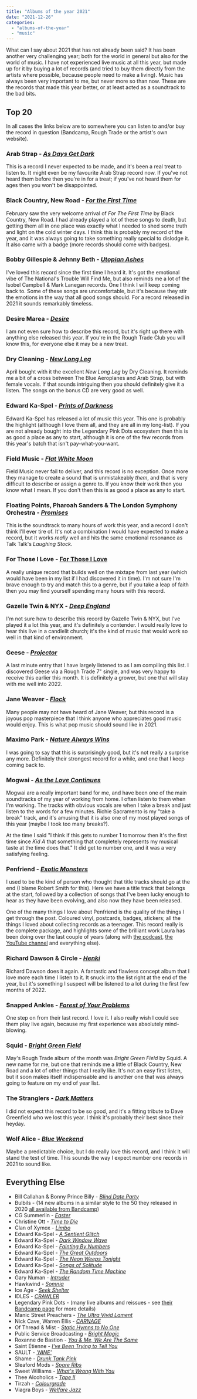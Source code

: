 ```yaml
---
title: "Albums of the year 2021"
date: "2021-12-26"
categories: 
  - "albums-of-the-year"
  - "music"
---
```


What can I say about 2021 that has not already been said? It has been another very challenging year; both for the world in general but also for the world of music. I have not experienced live music at all this year, but made up for it by buying a lot of records (and tried to buy them directly from the artists where possible, because people need to make a living). Music has always been very important to me, but never more so than now. These are the records that made this year better, or at least acted as a soundtrack to the bad bits.

## Top 20

In all cases the links below are to somewhere you can listen to and/or buy the record in question (Bandcamp, Rough Trade or the artist's own website).

### Arab Strap - [_As Days Get Dark_](https://arabstrapband.bandcamp.com/album/as-days-get-dark)

This is a record I never expected to be made, and it's been a real treat to listen to. It might even be my favourite Arab Strap record now. If you've not heard them before then you're in for a treat; if you've not heard them for ages then you won't be disappointed.

### Black Country, New Road - [_For the First Time_](https://blackcountrynewroad.bandcamp.com/album/for-the-first-time)

February saw the very welcome arrival of _For The First Time_ by Black Country, New Road. I had already played a lot of these songs to death, but getting them all in one place was exactly what I needed to shed some truth and light on the cold winter days. I think this is probably my record of the year, and it was always going to take something really special to dislodge it. It also came with a badge (more records should come with badges).

### Bobby Gillespie & Jehnny Beth - [_Utopian Ashes_](https://bobbyjehnny.bandcamp.com/album/utopian-ashes)

I've loved this record since the first time I heard it. It's got the emotional vibe of The National's Trouble Will Find Me, but also reminds me a lot of the Isobel Campbell & Mark Lanegan records. One I think I will keep coming back to. Some of these songs are uncomfortable, but it's because they stir the emotions in the way that all good songs should. For a record released in 2021 it sounds remarkably timeless.

### Desire Marea - [_Desire_](https://desiremarea.bandcamp.com/album/desire)

I am not even sure how to describe this record, but it's right up there with anything else released this year. If you're in the Rough Trade Club you will know this, for everyone else it may be a new treat.

### Dry Cleaning - [_New Long Leg_](https://drycleaning.bandcamp.com/album/new-long-leg)

April bought with it the excellent _New Long Leg_ by Dry Cleaning. It reminds me a bit of a cross between The Blue Aeroplanes and Arab Strap, but with female vocals. If that sounds intriguing then you should definitely give it a listen. The songs on the bonus CD are very good as well.

### Edward Ka-Spel - [_Prints of Darkness_](https://edwardka-spel.bandcamp.com/album/prints-of-darkness)

Edward Ka-Spel has released a lot of music this year. This one is probably the highlight (although I love them all, and they are all in my long-list). If you are not already bought into the Legendary Pink Dots ecosystem then this is as good a place as any to start, although it is one of the few records from this year's batch that isn't pay-what-you-want.

### Field Music - [_Flat White Moon_](https://fieldmusic.bandcamp.com/album/flat-white-moon)

Field Music never fail to deliver, and this record is no exception. Once more they manage to create a sound that is unmistakeably _them_, and that is very difficult to describe or assign a genre to. If you know their work then you know what I mean. If you don't then this is as good a place as any to start.

### Floating Points, Pharoah Sanders & The London Symphony Orchestra - [_Promises_](https://floatingpoints.bandcamp.com/album/promises)

This is the soundtrack to many hours of work this year, and a record I don't think I'll ever tire of. It's not a combination I would have expected to make a record, but it works _really_ well and hits the same emotional resonance as Talk Talk's _Laughing Stock_.

### For Those I Love - [For Those I Love](https://thoseilove.bandcamp.com/album/for-those-i-love-explicit)

A really unique record that builds well on the mixtape from last year (which would have been in my list if I had discovered it in time). I'm not sure I'm brave enough to try and match this to a genre, but if you take a leap of faith then you may find yourself spending many hours with this record.

### Gazelle Twin & NYX - [_Deep England_](https://nyx-edc.bandcamp.com/album/deep-england)

I'm not sure how to describe this record by Gazelle Twin & NYX, but I've played it a lot this year, and it's definitely a contender. I would really love to hear this live in a candlelit church; it's the kind of music that would work so well in that kind of environment.

### Geese - [_Projector_](https://geesebandnyc.bandcamp.com/album/projector)

A last minute entry that I have largely listened to as I am compiling this list. I discovered Geese via a Rough Trade 7" single, and was very happy to receive this earlier this month. It is definitely a grower, but one that will stay with me well into 2022.

### Jane Weaver - [_Flock_](https://janeweaverfire.bandcamp.com/album/flock)

Many people may not have heard of Jane Weaver, but this record is a joyous pop masterpiece that I think anyone who appreciates good music would enjoy. This is what pop music should sound like in 2021.

### Maximo Park - [_Nature Always Wins_](https://www.maximopark.com/)

I was going to say that this is surprisingly good, but it's not really a surprise any more. Definitely their strongest record for a while, and one that I keep coming back to.

### Mogwai - [_As the Love Continues_](https://mogwai.bandcamp.com/album/as-the-love-continues)

Mogwai are a really important band for me, and have been one of the main soundtracks of my year of working from home. I often listen to them when I'm working. The tracks with obvious vocals are when I take a break and just listen to the words for a few minutes. Richie Sacramento is my "take a break" track, and it's amusing that it is also one of my most played songs of this year (maybe I took too many breaks?).

At the time I said "I think if this gets to number 1 tomorrow then it's the first time since _Kid A_ that something that completely represents my musical taste at the time does that." It did get to number one, and it was a very satisfying feeling.

### Penfriend - [_Exotic Monsters_](https://penfriend.rocks/exoticmonsters)

I used to be the kind of person who thought that title tracks should go at the end (I blame Robert Smith for this). Here we have a title track that belongs at the start, followed by a collection of songs that I've been lucky enough to hear as they have been evolving, and also now they have been released.

One of the many things I love about Penfriend is the quality of the things I get through the post. Coloured vinyl, postcards, badges, stickers; all the things I loved about collecting records as a teenager. This record really is the complete package, and highlights some of the brilliant work Laura has been doing over the last couple of years (along with [the podcast](https://penfriend.rocks/podcast), [the YouTube channel](https://www.youtube.com/penfriendrocks) and everything else).

### Richard Dawson & Circle - [_Henki_](https://richardmichaeldawson.bandcamp.com/album/henki)

Richard Dawson does it again. A fantastic and flawless concept album that I love more each time I listen to it. It snuck into the list right at the end of the year, but it's something I suspect will be listened to a lot during the first few months of 2022.

### Snapped Ankles - [_Forest of Your Problems_](https://shop.snappedankles.com/album/forest-of-your-problems)

One step on from their last record. I love it. I also really wish I could see them play live again, because my first experience was absolutely mind-blowing.

### Squid - [_Bright Green Field_](https://squiduk.bandcamp.com/album/bright-green-field)

May's Rough Trade album of the month was _Bright Green Field_ by Squid. A new name for me, but one that reminds me a little of Black Country, New Road and a lot of other things that I really like. It's not an easy first listen, but it soon makes itself indispensable and is another one that was always going to feature on my end of year list.

### The Stranglers - [_Dark Matters_](https://stranglers.tmstor.es/product/79628)

I did not expect this record to be so good, and it's a fitting tribute to Dave Greenfield who we lost this year. I think it's probably their best since their heyday.

### Wolf Alice - [_Blue Weekend_](https://store.wolfalice.co.uk/collections/music/products/blue-weekend-vinyl)

Maybe a predictable choice, but I do really love this record, and I think it will stand the test of time. This sounds the way I expect number one records in 2021 to sound like.

## Everything Else

- Bill Callahan & Bonny Prince Billy - [_Blind Date Party_](https://billcallahanbonnieprincebilly.bandcamp.com/album/blind-date-party)
- Bulbils - (14 new albums in a similar style to the 50 they released in 2020 [all available from Bandcamp](https://bulbils.bandcamp.com/))
- CG Summerlin - [_Easter_](https://cgsummerlin.bandcamp.com/album/easter)
- Christine Ott - [_Time to Die_](https://gizehrecords.bandcamp.com/album/time-to-die)
- Clan of Xymox - [_Limbo_](https://clanofxymox.bandcamp.com/album/limbo)
- Edward Ka-Spel - [_A Sentient Glitch_](https://edwardka-spel.bandcamp.com/album/a-sentient-glitch)
- Edward Ka-Spel - [_Dark Window Wave_](https://edwardka-spel.bandcamp.com/album/dark-window-wave)
- Edward Ka-Spel - [_Fainting By Numbers_](https://edwardka-spel.bandcamp.com/album/fainting-by-numbers)
- Edward Ka-Spel - [_The Great Outdoors_](https://edwardka-spel.bandcamp.com/album/the-great-outdoors)
- Edward Ka-Spel - [_The Neon Weeps Tonight_](https://edwardka-spel.bandcamp.com/album/the-neon-weeps-tonight)
- Edward Ka-Spel - [_Songs of Solitude_](https://edwardka-spel.bandcamp.com/album/songs-of-solitude)
- Edward Ka-Spel - [_The Random Time Machine_](https://edwardka-spel.bandcamp.com/album/the-random-time-machine)
- Gary Numan - [_Intruder_](https://www.roughtrade.com/gb/gary-numan/intruder)
- Hawkwind - [_Somnia_](https://www.cherryred.co.uk/product/hawkwind-somnia-cd/)
- Ice Age - [_Seek Shelter_](https://iceage.bandcamp.com/album/seek-shelter)
- IDLES - [_CRAWLER_](https://idlesband.bandcamp.com/album/crawler)
- Legendary Pink Dots - (many live albums and reissues - see [their Bandcamp page](https://legendarypinkdots1.bandcamp.com) for more details)
- Manic Street Preachers - [_The Ultra Vivid Lament_](https://www.roughtrade.com/gb/manic-street-preachers/the-ultra-vivid-lament)
- Nick Cave, Warren Ellis - [_CARNAGE_](https://www.nickcave.com/carnage/)
- Of Thread & Mist - [_Static Hymns to No One_](https://gizehrecords.bandcamp.com/album/static-hymns-to-no-one)
- Public Service Broadcasting - [_Bright Magic_](https://publicservicebroadcasting.bandcamp.com/album/bright-magic)
- Roxanne de Bastion - [_You & Me, We Are The Same_](https://roxannedebastion.bandcamp.com/album/you-me-we-are-the-same)
- Saint Étienne - [_I've Been Trying to Tell You_](https://heavenlyrecordings.bandcamp.com/album/ive-been-trying-to-tell-you)
- SAULT - [_'NINE'_](https://www.roughtrade.com/gb/sault/9)
- Shame - [_Drunk Tank Pink_](https://shamebanduk.bandcamp.com/album/drunk-tank-pink)
- Sleaford Mods - [_Spare Ribs_](https://sleafordmods.bandcamp.com/album/spare-ribs)
- Sweet Williams - [_What's Wrong With You_](https://sweetwilliams.bandcamp.com/album/whats-wrong-with-you-2)
- Thee Alcoholics - [_Tape II_](https://thee-alcoholics.bandcamp.com/album/tape-ii)
- Tirzah - [_Colourgrade_](https://tirzah.bandcamp.com/album/colourgrade)
- Viagra Boys - [_Welfare Jazz_](https://www.roughtrade.com/gb/viagra-boys/welfare-jazz)
